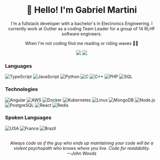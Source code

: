 <h1 align="center">👋 Hello! I'm Gabriel Martini</h1>

<p align="center">
I'm a fullstack developer with a bachelor's in Electronics Engineering.  I currently work at Outlier as a coding Team Leader for a group of 14 RLHF software engineers.
</p>
<p align="center"> 
When I'm not coding find me reading or riding waves 🏄‍♂️
</p>

<div align="center">
  <a href="mailto:glm101@hotmail.com"><img src="https://img.shields.io/badge/Email-0078D4?style=for-the-badge&logo=microsoft-outlook&logoColor=white"></a>
  <a href="https://www.linkedin.com/in/gabriel-martini"><img src="https://img.shields.io/badge/LinkedIn-0077B5?style=for-the-badge&logo=linkedin&logoColor=white"></a>
</div>

### Languages

![TypeScript](https://img.shields.io/badge/-TypeScript-000?&logo=TypeScript)
![JavaScript](https://img.shields.io/badge/-JavaScript-000?&logo=JavaScript)
![Python](https://img.shields.io/badge/-Python-000?&logo=Python)
![C](https://img.shields.io/badge/-C-000?&logo=C)
![C++](https://img.shields.io/badge/-C++-000?&logo=c%2b%2b&logoColor=00599C)
![PHP](https://img.shields.io/badge/-PHP-000?&logo=PHP&Color=007396)
![SQL](https://img.shields.io/badge/-SQL-000?&logo=MySQL)

### Technologies

![Angular](https://img.shields.io/badge/-Angular-000?&logo=Angular)
![AWS](https://img.shields.io/badge/-AWS-000?&logo=Amazon-AWS&logoColor=F90)
![Docker](https://img.shields.io/badge/-Docker-000?&logo=Docker)
![Kubernetes](https://img.shields.io/badge/-Kubernetes-000?&logo=Kubernetes)
![Linux](https://img.shields.io/badge/-Linux-000?&logo=Linux)
![MongoDB](https://img.shields.io/badge/-MongoDB-000?&logo=MongoDB)
![Node.js](https://img.shields.io/badge/-Node.js-000?&logo=node.js)
![PostgreSQL](https://img.shields.io/badge/-PostgreSQL-000?&logo=PostgreSQL)
![React](https://img.shields.io/badge/-React-000?&logo=React)
![Redis](https://img.shields.io/badge/-Redis-000?&logo=Redis)

### Spoken Languages

<p>
  <img alt="USA" src="https://flagcdn.com/24x18/us.png">
  <img alt="France" src="https://flagcdn.com/24x18/fr.png">
  <img alt="Brazil" src="https://flagcdn.com/24x18/br.png">
</p>

<p align="center">
  <br>
  <text style="font-style: italic;">Always code as if the guy who ends up maintaining your code will be a violent psychopath who knows where you live. Code for readability.<br> —John Woods</text>
</p>



